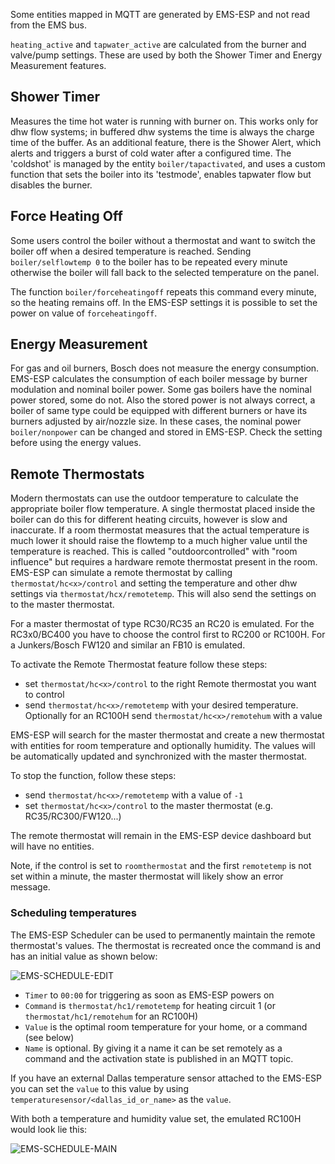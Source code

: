Some entities mapped in MQTT are generated by EMS-ESP and not read from the EMS bus.

`heating_active` and `tapwater_active` are calculated from the burner and valve/pump settings. These are used by both the Shower Timer and Energy Measurement features.

## Shower Timer

Measures the time hot water is running with burner on. This works only for dhw flow systems; in buffered dhw systems the time is always the charge time of the buffer.
As an additional feature, there is the Shower Alert, which alerts and triggers a burst of cold water after a configured time. The 'coldshot' is managed by the entity `boiler/tapactivated`, and uses a custom function that sets the boiler into its 'testmode', enables tapwater flow but disables the burner.

## Force Heating Off

Some users control the boiler without a thermostat and want to switch the boiler off when a desired temperature is reached. Sending `boiler/selflowtemp 0` to the boiler has to be repeated every minute otherwise the boiler will fall back to the selected temperature on the panel.

The function `boiler/forceheatingoff` repeats this command every minute, so the heating remains off. In the EMS-ESP settings it is possible to set the power on value of `forceheatingoff`.

## Energy Measurement

For gas and oil burners, Bosch does not measure the energy consumption. EMS-ESP calculates the consumption of each boiler message by burner modulation and nominal boiler power. Some gas boilers have the nominal power stored, some do not.
Also the stored power is not always correct, a boiler of same type could be equipped with different burners or have its burners adjusted by air/nozzle size.
In these cases, the nominal power `boiler/nonpower` can be changed and stored in EMS-ESP. Check the setting before using the energy values.

## Remote Thermostats

Modern thermostats can use the outdoor temperature to calculate the appropriate boiler flow temperature. A single thermostat placed inside the boiler can do this for different heating circuits, however is slow and inaccurate. If a room thermostat measures that the actual temperature is much lower it should raise the flowtemp to a much higher value until the temperature is reached. This is called "outdoorcontrolled" with "room influence" but requires a hardware remote thermostat present in the room. EMS-ESP can simulate a remote thermostat by calling `thermostat/hc<x>/control` and setting the temperature and other dhw settings via `thermostat/hcx/remotetemp`. This will also send the settings on to the master thermostat.

For a master thermostat of type RC30/RC35 an RC20 is emulated. For the RC3x0/BC400 you have to choose the control first to RC200 or RC100H. For a Junkers/Bosch FW120 and similar an FB10 is emulated.

To activate the Remote Thermostat feature follow these steps:

- set `thermostat/hc<x>/control` to the right Remote thermostat you want to control
- send `thermostat/hc<x>/remotetemp` with your desired temperature. Optionally for an RC100H send `thermostat/hc<x>/remotehum` with a value

EMS-ESP will search for the master thermostat and create a new thermostat with entities for room temperature and optionally humidity. The values will be automatically updated and synchronized with the master thermostat.

To stop the function, follow these steps:

- send `thermostat/hc<x>/remotetemp` with a value of `-1`
- set `thermostat/hc<x>/control` to the master thermostat (e.g. RC35/RC300/FW120...)

The remote thermostat will remain in the EMS-ESP device dashboard but will have no entities.

Note, if the control is set to `roomthermostat` and the first `remotetemp` is not set within a minute, the master thermostat will likely show an error message.

### Scheduling temperatures

The EMS-ESP Scheduler can be used to permanently maintain the remote thermostat's values. The thermostat is recreated once the command is and has an initial value as shown below:

![EMS-SCHEDULE-EDIT](https://github.com/emsesp/docs/assets/80219712/d1009d40-7d80-41a8-9690-d3222d9a0612)

- `Timer` to `00:00` for triggering as soon as EMS-ESP powers on
- `Command` is `thermostat/hc1/remotetemp` for heating circuit 1 (or `thermostat/hc1/remotehum` for an RC100H)
- `Value` is the optimal room temperature for your home, or a command (see below)
- `Name` is optional. By giving it a name it can be set remotely as a command and the activation state is published in an MQTT topic.

If you have an external Dallas temperature sensor attached to the EMS-ESP you can set the `value` to this value by using `temperaturesensor/<dallas_id_or_name>` as the `value`.

With both a temperature and humidity value set, the emulated RC100H would look lie this:

![EMS-SCHEDULE-MAIN](https://github.com/emsesp/docs/assets/80219712/bc0487fe-a214-4c56-a454-1870c27a9de9)
